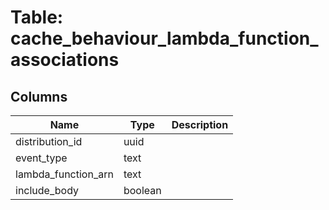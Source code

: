 
# Table: cache_behaviour_lambda_function_associations

## Columns
| Name        | Type           | Description  |
| ------------- | ------------- | -----  |
|distribution_id|uuid||
|event_type|text||
|lambda_function_arn|text||
|include_body|boolean||
